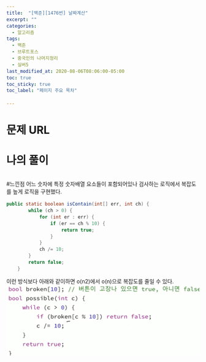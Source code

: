 ```yaml
---
title:  "[백준][1476번] 날짜계산"
excerpt: ""
categories:
  - 알고리즘
tags:
  - 백준
  - 브루트포스
  - 중국인의 나머지정리
  - 실버5
last_modified_at: 2020-08-06T08:06:00-05:00
toc: true
toc_sticky: true
toc_label: "페이지 주요 목차"

---
```

# 문제 URL

# 나의 풀이
```java

```

#느낀점
어느 숫자에 특정 숫자배열 요소들이 포함되어있나 검사하는 로직에서
복잡도를 높게 로직을 구현했다.

```java
public static boolean isContain(int[] err, int ch) {
        while (ch > 0) {
            for (int er : err) {
                if (er == ch % 10) {
                    return true;
                }
            }
            ch /= 10;
        }
        return false;
    }
```

이런 방식보다 아래와 같이하면 o(n2)에서 o(n)으로 복잡도를 줄일 수 있다.
![boj1107-a](/images/2020/08/boj1107-a.png)
